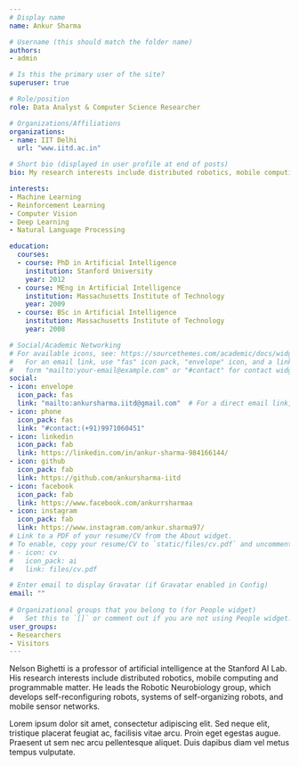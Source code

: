```yaml
---
# Display name
name: Ankur Sharma

# Username (this should match the folder name)
authors:
- admin

# Is this the primary user of the site?
superuser: true

# Role/position
role: Data Analyst & Computer Science Researcher

# Organizations/Affiliations
organizations:
- name: IIT Delhi
  url: "www.iitd.ac.in"

# Short bio (displayed in user profile at end of posts)
bio: My research interests include distributed robotics, mobile computing and programmable matter.

interests:
- Machine Learning
- Reinforcement Learning
- Computer Vision
- Deep Learning
- Natural Language Processing

education:
  courses:
  - course: PhD in Artificial Intelligence
    institution: Stanford University
    year: 2012
  - course: MEng in Artificial Intelligence
    institution: Massachusetts Institute of Technology
    year: 2009
  - course: BSc in Artificial Intelligence
    institution: Massachusetts Institute of Technology
    year: 2008

# Social/Academic Networking
# For available icons, see: https://sourcethemes.com/academic/docs/widgets/#icons
#   For an email link, use "fas" icon pack, "envelope" icon, and a link in the
#   form "mailto:your-email@example.com" or "#contact" for contact widget.
social:
- icon: envelope
  icon_pack: fas
  link: "mailto:ankursharma.iitd@gmail.com"  # For a direct email link, use "mailto:test@example.org".
- icon: phone
  icon_pack: fas
  link: "#contact:(+91)9971060451"
- icon: linkedin
  icon_pack: fab
  link: https://linkedin.com/in/ankur-sharma-984166144/
- icon: github
  icon_pack: fab
  link: https://github.com/ankursharma-iitd
- icon: facebook
  icon_pack: fab
  link: https://www.facebook.com/ankurrsharmaa
- icon: instagram
  icon_pack: fab
  link: https://www.instagram.com/ankur.sharma97/
# Link to a PDF of your resume/CV from the About widget.
# To enable, copy your resume/CV to `static/files/cv.pdf` and uncomment the lines below.  
# - icon: cv
#   icon_pack: ai
#   link: files/cv.pdf

# Enter email to display Gravatar (if Gravatar enabled in Config)
email: ""
  
# Organizational groups that you belong to (for People widget)
#   Set this to `[]` or comment out if you are not using People widget.  
user_groups:
- Researchers
- Visitors
---
```


Nelson Bighetti is a professor of artificial intelligence at the Stanford AI Lab. His research interests include distributed robotics, mobile computing and programmable matter. He leads the Robotic Neurobiology group, which develops self-reconfiguring robots, systems of self-organizing robots, and mobile sensor networks.

Lorem ipsum dolor sit amet, consectetur adipiscing elit. Sed neque elit, tristique placerat feugiat ac, facilisis vitae arcu. Proin eget egestas augue. Praesent ut sem nec arcu pellentesque aliquet. Duis dapibus diam vel metus tempus vulputate. 
